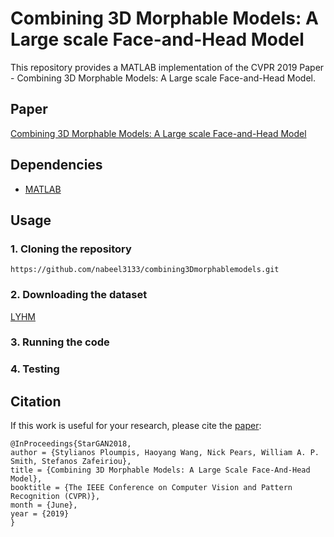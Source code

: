# Combining 3D Morphable Models: A Large scale Face-and-Head Model
This repository provides a MATLAB implementation of the CVPR 2019 Paper - Combining 3D Morphable Models: A Large scale Face-and-Head Model. 

## Paper
[Combining 3D Morphable Models: A Large scale Face-and-Head Model](https://arxiv.org/abs/1903.03785)

## Dependencies
* [MATLAB](https://www.mathworks.com/downloads/)

## Usage
### 1. Cloning the repository
```
https://github.com/nabeel3133/combining3Dmorphablemodels.git
```

### 2. Downloading the dataset
[LYHM](https://www-users.cs.york.ac.uk/~nep/research/LYHM/)

### 3. Running the code


### 4. Testing


## Citation
If this work is useful for your research, please cite the [paper](https://arxiv.org/abs/1903.03785):
```
@InProceedings{StarGAN2018,
author = {Stylianos Ploumpis, Haoyang Wang, Nick Pears, William A. P. Smith, Stefanos Zafeiriou},
title = {Combining 3D Morphable Models: A Large Scale Face-And-Head Model},
booktitle = {The IEEE Conference on Computer Vision and Pattern Recognition (CVPR)},
month = {June},
year = {2019}
}
